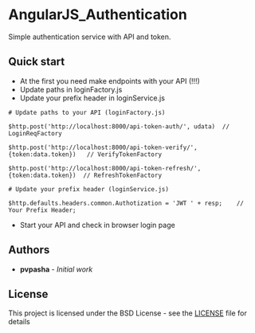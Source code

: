# AngularJS_Authentication

Simple authentication service with API and token.

## Quick start

* At the first you need make endpoints with your API (!!!)
* Update paths in loginFactory.js
* Update your prefix header in loginService.js

```
# Update paths to your API (loginFactory.js)

$http.post('http://localhost:8000/api-token-auth/', udata)  // LoginReqFactory

$http.post('http://localhost:8000/api-token-verify/', {token:data.token})   // VerifyTokenFactory

$http.post('http://localhost:8000/api-token-refresh/', {token:data.token})  // RefreshTokenFactory

# Update your prefix header (loginService.js)

$http.defaults.headers.common.Authotization = 'JWT ' + resp;    // Your Prefix Header;
```

* Start your API and check in browser login page

## Authors

* **pvpasha** - *Initial work*

## License

This project is licensed under the BSD License - see the 
[LICENSE](LICENSE) file for details
